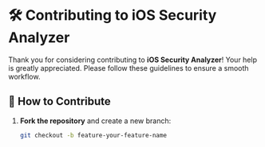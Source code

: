 # 🛠 Contributing to iOS Security Analyzer

Thank you for considering contributing to **iOS Security Analyzer**! Your help is greatly appreciated. Please follow these guidelines to ensure a smooth workflow.

## 📌 How to Contribute
1. **Fork the repository** and create a new branch:
   ```sh
   git checkout -b feature-your-feature-name

